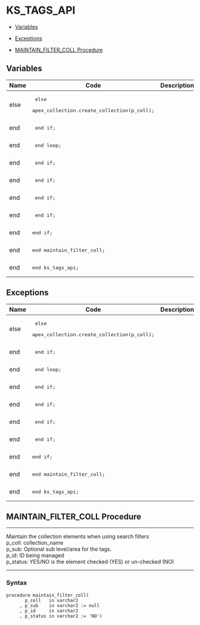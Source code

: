 # KS_TAGS_API




- [Variables](#variables)

- [Exceptions](#exceptions)

- [MAINTAIN_FILTER_COLL Procedure](#maintain_filter_coll)



## Variables<a name="variables"></a>

Name | Code | Description
--- | --- | ---
else | <pre>    else<br />      apex_collection.create_collection(p_coll);</pre> | 
end | <pre>    end if;</pre> | 
end | <pre>      end loop;</pre> | 
end | <pre>    end if;</pre> | 
end | <pre>    end if;</pre> | 
end | <pre>    end if;</pre> | 
end | <pre>  end if;</pre> | 
end | <pre>end if;</pre> | 
end | <pre>end maintain_filter_coll;</pre> | 
end | <pre>end ks_tags_api;</pre> | 



## Exceptions<a name="exceptions"></a>

Name | Code | Description
--- | --- | ---
else | <pre>    else<br />      apex_collection.create_collection(p_coll);</pre> | 
end | <pre>    end if;</pre> | 
end | <pre>      end loop;</pre> | 
end | <pre>    end if;</pre> | 
end | <pre>    end if;</pre> | 
end | <pre>    end if;</pre> | 
end | <pre>  end if;</pre> | 
end | <pre>end if;</pre> | 
end | <pre>end maintain_filter_coll;</pre> | 
end | <pre>end ks_tags_api;</pre> | 




 
## MAINTAIN_FILTER_COLL Procedure<a name="maintain_filter_coll"></a>


<p>
<hr>
<p>Maintain the collection elements when using search filters<br />  p_coll: collection_name<br />   p_sub: Optional sub level/area for the tags.<br />    p_id: ID being managed<br />p_status: YES/NO is the element checked (YES) or un-checked (NO)</p><hr>

</p>

### Syntax
```plsql
procedure maintain_filter_coll(
       p_coll   in varchar2
     , p_sub    in varchar2 := null
     , p_id     in varchar2
     , p_status in varchar2 := 'NO')
```

 





 
